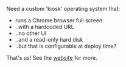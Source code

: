 Need a custom 'kiosk' operating system that:

 - runs a Chrome browser full screen
 - ..with a hardcoded URL
 - ..no other UI
 - ..and a read-only hard disk
 - ..but that is configurable at deploy time?


That's us! See the [website](https://redradishtech.github.io/KioskMaker) for more.

